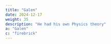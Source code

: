 ```yaml
---
title: "Galen"
date: 2024-12-17
weight: 35
description: "He had his own Physics theory"
a: "Galen"
c: "firebrick"
---
```



